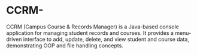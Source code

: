 # CCRM-
CCRM (Campus Course &amp; Records Manager) is a Java-based console application for managing student records and courses. It provides a menu-driven interface to add, update, delete, and view student and course data, demonstrating OOP and file handling concepts.
